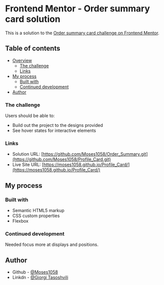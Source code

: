 # Frontend Mentor - Order summary card solution

This is a solution to the [Order summary card challenge on Frontend Mentor](https://www.frontendmentor.io/challenges/order-summary-component-QlPmajDUj).

## Table of contents

- [Overview](#overview)
  - [The challenge](#the-challenge)
  - [Links](#links)
- [My process](#my-process)
  - [Built with](#built-with)
  - [Continued development](#continued-development)
- [Author](#author)

### The challenge

Users should be able to:

- Build out the project to the designs provided
- See hover states for interactive elements

### Links

- Solution URL: [https://github.com/Moses1058/Order_Summary.git](https://github.com/Moses1058/Profile_Card.git)
- Live Site URL: [https://moses1058.github.io/Profile_Card/](https://moses1058.github.io/Profile_Card/)

## My process

### Built with

- Semantic HTML5 markup
- CSS custom properties
- Flexbox


### Continued development

Needed focus more at displays and positions. 

## Author

- Github - [@Moses1058](https://github.com/Moses1058)
- Linkdn - [@Giorgi Tasoshvili](https://www.linkedin.com/in/giorgi-tasoshvili-35091a239/)



